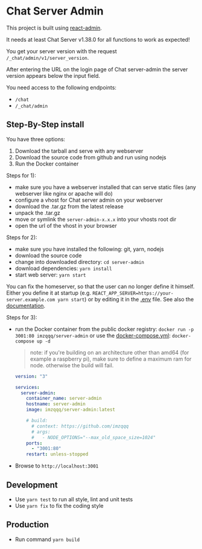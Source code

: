 # Chat Server Admin

This project is built using [react-admin](https://marmelab.com/react-admin/).

It needs at least Chat Server v1.38.0 for all functions to work as expected!

You get your server version with the request `/_chat/admin/v1/server_version`.

After entering the URL on the login page of Chat server-admin the server version appears below the input field.

You need access to the following endpoints:

- `/chat`
- `/_chat/admin`

## Step-By-Step install

You have three options:

1. Download the tarball and serve with any webserver
2. Download the source code from github and run using nodejs
3. Run the Docker container

Steps for 1):

- make sure you have a webserver installed that can serve static files (any webserver like nginx or apache will do)
- configure a vhost for Chat server admin on your webserver
- download the .tar.gz from the latest release
- unpack the .tar.gz
- move or symlink the `server-admin-x.x.x` into your vhosts root dir
- open the url of the vhost in your browser

Steps for 2):

- make sure you have installed the following: git, yarn, nodejs
- download the source code
- change into downloaded directory: `cd server-admin`
- download dependencies: `yarn install`
- start web server: `yarn start`

You can fix the homeserver, so that the user can no longer define it himself.
Either you define it at startup (e.g. `REACT_APP_SERVER=https://your-server.example.com yarn start`)
or by editing it in the [.env](.env) file. See also the
[documentation](https://create-react-app.dev/docs/adding-custom-environment-variables/).

Steps for 3):

- run the Docker container from the public docker registry: `docker run -p 3001:80 imzqqq/server-admin` or use the [docker-compose.yml](docker-compose.yml): `docker-compose up -d`

  > note: if you're building on an architecture other than amd64 (for example a raspberry pi), make sure to define a maximum ram for node. otherwise the build will fail.

  ```yml
  version: "3"

  services:
    server-admin:
      container_name: server-admin
      hostname: server-admin
      image: imzqqq/server-admin:latest

      # build:
        # context: https://github.com/imzqqq
        # args:
        #   - NODE_OPTIONS="--max_old_space_size=1024"
      ports:
        - "3001:80"
      restart: unless-stopped
  ```

- Browse to `http://localhost:3001`

## Development

- Use `yarn test` to run all style, lint and unit tests
- Use `yarn fix` to fix the coding style

## Production

- Run command `yarn build`
